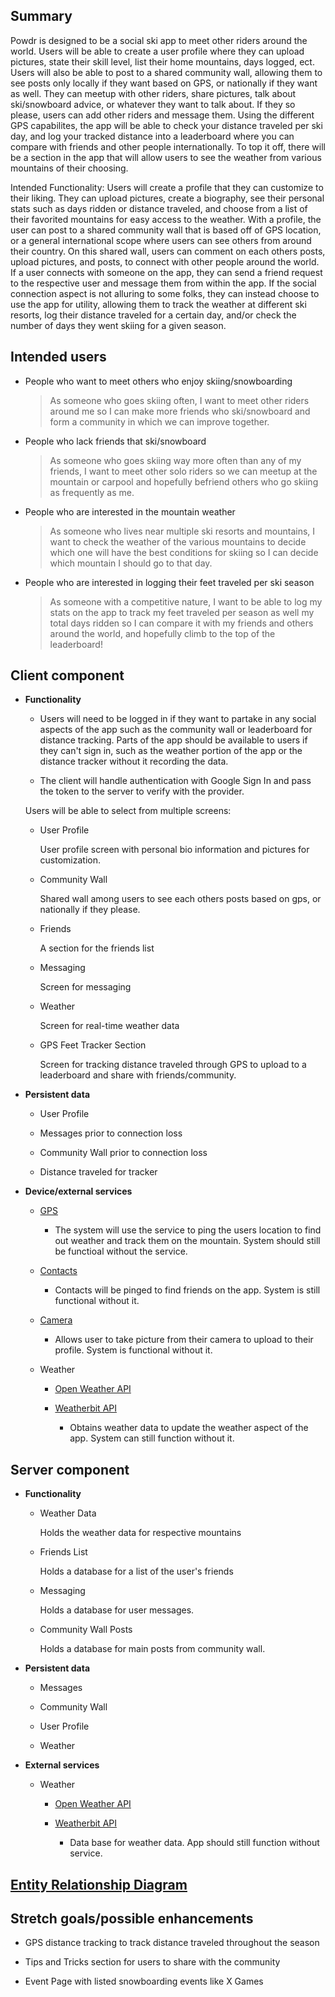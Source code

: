 ## Summary

Powdr is designed to be a social ski app to meet other riders around the world. Users will be able to create a user profile where they can upload pictures, state their skill level, list their home mountains, days logged, ect. Users will also be able to post to a shared community wall, allowing them to see posts only locally if they want based on GPS, or nationally if they want as well. 
They can meetup with other riders, share pictures, talk about ski/snowboard advice, or whatever they want to talk about. If they so please, users can add other riders and message them. Using the different GPS capabilites, the app will be able to check your distance traveled per ski day, and log your tracked distance into a leaderboard where you can compare with friends and other people internationally. 
To top it off, there will be a section in the app that will allow users to see the weather from various mountains of their choosing.

Intended Functionality:
Users will create a profile that they can customize to their liking. They can upload pictures, create a biography, see their personal stats such as days ridden or distance traveled, and choose from a list of their favorited mountains for easy access to the weather.
With a profile, the user can post to a shared community wall that is based off of GPS location, or a general international scope where users can see others from around their country. On this shared wall, users can comment on each others posts, upload pictures, and posts, to connect with 
other people around the world. If a user connects with someone on the app, they can send a friend request to the respective user and message them from within the app. If the social connection aspect is not alluring to some folks, they can instead choose to use the app for utility, allowing them to track the weather at different ski resorts, log their distance traveled for a certain day, 
and/or check the number of days they went skiing for a given season.

## Intended users

* People who want to meet others who enjoy skiing/snowboarding

	> As someone who goes skiing often, I want to meet other riders around me so I can make more friends who ski/snowboard and form a community in which we can improve together.
	
* People who lack friends that ski/snowboard

	> As someone who goes skiing way more often than any of my friends, I want to meet other solo riders so we can meetup at the mountain or carpool and hopefully befriend others who go skiing as frequently as me.

* People who are interested in the mountain weather

	> As someone who lives near multiple ski resorts and mountains, I want to check the weather of the various mountains to decide which one will have the best conditions for skiing so I can decide which mountain I should go to that day.

* People who are interested in logging their feet traveled per ski season

	> As someone with a competitive nature, I want to be able to log my stats on the app to track my feet traveled per season as well my total days ridden so I can compare it with my friends and others around the world, and hopefully climb to the top of the leaderboard!

## Client component

* **Functionality**

	* Users will need to be logged in if they want to partake in any social aspects of the app such as the community wall or leaderboard for distance tracking. Parts of the app should be available to 
	users if they can't sign in, such as the weather portion of the app or the distance tracker without it recording the data.
	
	* The client will handle authentication with Google Sign In and pass the token to the server to verify with the provider.

	Users will be able to select from multiple screens:
	
	* User Profile
	
	  User profile screen with personal bio information and pictures for customization.
		
	* Community Wall
	
	  Shared wall among users to see each others posts based on gps, or nationally if they please.
		
	* Friends
	
	  A section for the friends list
		
	* Messaging
	
	  Screen for messaging
		
	* Weather
	
	  Screen for real-time weather data
		
	* GPS Feet Tracker Section
	
	  Screen for tracking distance traveled through GPS to upload to a leaderboard and share with friends/community.
    
* **Persistent data**

    * User Profile
	
	* Messages prior to connection loss
	
	* Community Wall prior to connection loss
	
	* Distance traveled for tracker
	
* **Device/external services**

	* [GPS](https://developer.android.com/training/location)
	
		* The system will use the service to ping the users location to find out weather and track them on the mountain. System should still be functioal without the service.
	
	* [Contacts](https://developer.android.com/reference/android/provider/ContactsContract)
	
		* Contacts will be pinged to find friends on the app. System is still functional without it.
	
	* [Camera](https://developer.android.com/guide/topics/media/camera)
	
		* Allows user to take picture from their camera to upload to their profile. System is functional without it.
	
	* Weather
	
		* [Open Weather API](https://rapidapi.com/community/api/open-weather-map)
		
		* [Weatherbit API](https://rapidapi.com/weatherbit/api/weather)
		
			* Obtains weather data to update the weather aspect of the app. System can still function without it.
		
   
## Server component

* **Functionality**

    * Weather Data
	
	  Holds the weather data for respective mountains
	
	* Friends List
	
	  Holds a database for a list of the user's friends
	
	* Messaging
	
	  Holds a database for user messages.
	
	* Community Wall Posts
	
	  Holds a database for main posts from community wall.
	  
* **Persistent data**

    * Messages
	
	* Community Wall
	
	* User Profile

	* Weather 
	
* **External services**

    * Weather
	
		* [Open Weather API](https://rapidapi.com/community/api/open-weather-map)
		
		* [Weatherbit API](https://rapidapi.com/weatherbit/api/weather)
		
			* Data base for weather data. App should still function without service.


## [Entity Relationship Diagram](powdr-erd.md)

## Stretch goals/possible enhancements 

* GPS distance tracking to track distance traveled throughout the season

* Tips and Tricks section for users to share with the community
	
* Event Page with listed snowboarding events like X Games
